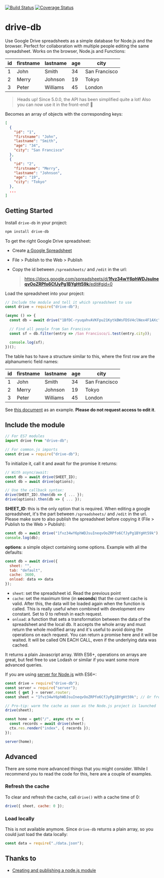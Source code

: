 [![Build Status](https://travis-ci.org/franciscop/drive-db.svg)](https://travis-ci.org/franciscop/drive-db)
[![Coverage Status](https://coveralls.io/repos/franciscop/drive-db/badge.svg?branch=master)](https://coveralls.io/github/franciscop/drive-db?branch=master)

# drive-db

Use Google Drive spreadsheets as a simple database for Node.js and the browser. Perfect for collaboration with multiple people editing the same spreadsheet. Works on the browser, Node.js and Functions:

| id | firstname | lastname | age | city          |
|----|-----------|----------|-----|---------------|
| 1  | John      | Smith    | 34  | San Francisco |
| 2  | Merry     | Johnson  | 19  | Tokyo         |
| 3  | Peter     | Williams | 45  | London        |

> Heads up! Since 5.0.0, the API has been simplified quite a lot! Also you can now use it in the front-end! 🎉

Becomes an array of objects with the corresponding keys:

```json
[
  {
    "id": "1",
    "firstname": "John",
    "lastname": "Smith",
    "age": "34",
    "city": "San Francisco"
  },
  {
    "id": "2",
    "firstname": "Merry",
    "lastname": "Johnson",
    "age": "19",
    "city": "Tokyo"
  },
  ...
]
```



## Getting Started

Install `drive-db` in your project:

```bash
npm install drive-db
```

To get the right Google Drive spreadsheet:

- Create [a Google Spreadsheet](https://www.google.com/sheets/about/)
- File > Publish to the Web > Publish
- Copy the id between `/spreadsheets/` and `/edit` in the url:

    > [https://docs.google.com/spreadsheets/d/<strong>1fvz34wY6phWDJsuIneqvOoZRPfo6CfJyPg1BYgHt59k</strong>/edit#gid=0](https://docs.google.com/spreadsheets/d/1fvz34wY6phWDJsuIneqvOoZRPfo6CfJyPg1BYgHt59k/edit#gid=0)

Load the spreadsheet into your project:

```js
// Include the module and tell it which spreadsheet to use
const drive = require("drive-db");

(async () => {
  const db = await drive("1BfDC-ryuqahvAVKFpu21KytkBWsFDSV4clNex4F1AXc");

  // Find all people from San Francisco
  const sf = db.filter(entry => /San Francisco/i.test(entry.city));

  console.log(sf);
})();
```

The table has to have a structure similar to this, where the first row are the alphanumeric field names:

| id | firstname | lastname | age | city          |
|----|-----------|----------|-----|---------------|
| 1  | John      | Smith    | 34  | San Francisco |
| 2  | Merry     | Johnson  | 19  | Tokyo         |
| 3  | Peter     | Williams | 45  | London        |

See [this document](https://docs.google.com/spreadsheets/d/1fvz34wY6phWDJsuIneqvOoZRPfo6CfJyPg1BYgHt59k/edit#gid=0) as an example. **Please do not request access to edit it**.



## Include the module

```js
// For ES7 modules
import drive from "drive-db";

// For common.js imports
const drive = require("drive-db");
```

To initialize it, call it and await for the promise it returns:

```js
// With async/await:
const db = await drive(SHEET_ID);
const db = await drive(options);

// Use the callback syntax:
drive(SHEET_ID).then(db => { ... });
drive(options).then(db => { ... });
```

**SHEET_ID**: this is the only option that is required. When editing a google spreadsheet, it's the part between `/spreadsheets/` and `/edit` in the url. Please make sure to also publish the spreadsheet before copying it (File > Publish to the Web > Publish):

```js
const db = await drive("1fvz34wY6phWDJsuIneqvOoZRPfo6CfJyPg1BYgHt59k");
console.log(db);
```

**options**: a simple object containing some options. Example with all the defaults:

```js
const db = await drive({
  sheet: "",
  tab: "default",
  cache: 3600,
  onload: data => data
});
```

- `sheet`: set the spreadsheet id. Read the previous point
- `cache`: set the maximum time (in **seconds**) that the current cache is valid. After this, the data will be loaded again when the function is called. This is really useful when combined with development env constant. Set to 0 to refresh in each request.
- `onload`: a function that sets a transformation between the data of the spreadsheet and the local db. It accepts the whole array and must return the whole modified array and it's useful to avoid doing the operations on each request. You can return a promise here and it will be waited. It will be called ON EACH CALL, even if the underlying data was cached.

It returns a plain Javascript array. With ES6+, operations on arrays are great, but feel free to use Lodash or similar if you want some more advanced queries.

If you are using [server for Node.js](https://serverjs.io/) with ES6+:

```js
const drive = require("drive-db");
const server = require("server");
const { get } = server.router;
const sheet = "1fvz34wY6phWDJsuIneqvOoZRPfo6CfJyPg1BYgHt59k"; // Or from .env

// Pro-tip: warm the cache as soon as the Node.js project is launched
drive(sheet);

const home = get("/", async ctx => {
  const records = await drive(sheet);
  ctx.res.render("index", { records });
});

server(home);
```

## Advanced

There are some more advanced things that you might consider. While I recommend you to read the code for this, here are a couple of examples.

### Refresh the cache

To clear and refresh the cache, call `drive()` with a cache time of 0:

```js
drive({ sheet, cache: 0 });
```

### Load locally

This is not available anymore. Since `drive-db` returns a plain array, so you could just load the data locally:

```js
const data = require("./data.json");
```



## Thanks to

- [Creating and publishing a node.js module](https://quickleft.com/blog/creating-and-publishing-a-node-js-module/)
